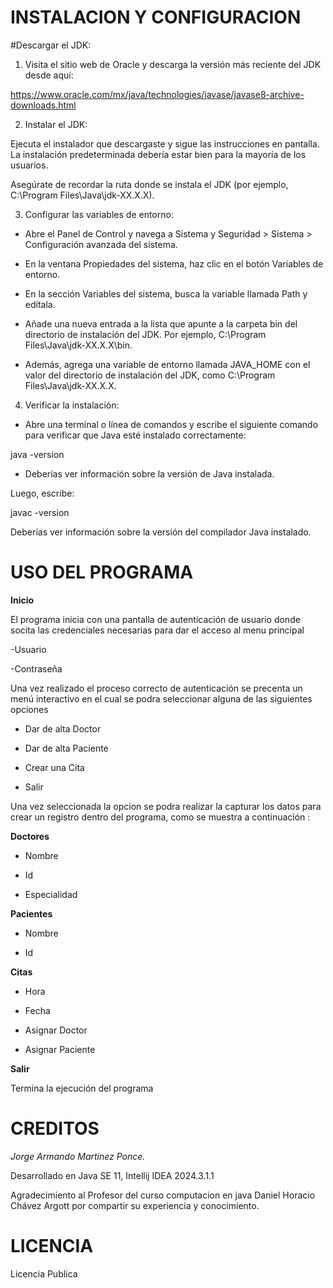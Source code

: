 # INSTALACION Y CONFIGURACION  

#Descargar el JDK:

1. Visita el sitio web de Oracle y descarga la versión más reciente del JDK desde aquí:

https://www.oracle.com/mx/java/technologies/javase/javase8-archive-downloads.html

2. Instalar el JDK:

Ejecuta el instalador que descargaste y sigue las instrucciones en pantalla. La instalación predeterminada debería estar bien para la mayoría de los usuarios.

Asegúrate de recordar la ruta donde se instala el JDK (por ejemplo, C:\Program Files\Java\jdk-XX.X.X).

3. Configurar las variables de entorno:

- Abre el Panel de Control y navega a Sistema y Seguridad > Sistema > Configuración avanzada del sistema.

- En la ventana Propiedades del sistema, haz clic en el botón Variables de entorno.

- En la sección Variables del sistema, busca la variable llamada Path y edítala.

- Añade una nueva entrada a la lista que apunte a la carpeta bin del directorio de instalación del JDK. Por ejemplo, C:\Program Files\Java\jdk-XX.X.X\bin.

- Además, agrega una variable de entorno llamada JAVA_HOME con el valor del directorio de instalación del JDK, como C:\Program Files\Java\jdk-XX.X.X.

4. Verificar la instalación:

- Abre una terminal o línea de comandos y escribe el siguiente comando para verificar que Java esté instalado correctamente:

 java -version

 - Deberías ver información sobre la versión de Java instalada.

Luego, escribe:

javac -version

Deberías ver información sobre la versión del compilador Java instalado.

# USO DEL PROGRAMA

**Inicio**

El programa inicia con una pantalla de autenticación de usuario donde socita las credenciales necesarias para dar el acceso al menu principal

-Usuario

-Contraseña

Una vez realizado el proceso correcto de autenticación se precenta un menú interactivo en el cual se podra seleccionar alguna de las siguientes opciones

- Dar de alta Doctor

- Dar de alta Paciente

- Crear una Cita

- Salir

Una vez seleccionada la opcion se podra realizar la capturar los datos para crear un registro dentro del programa, como se muestra a continuación :

**Doctores**

- Nombre

- Id

- Especialidad

**Pacientes**

- Nombre

- Id

**Citas**

- Hora
- Fecha

- Asignar Doctor

- Asignar Paciente

**Salir**

Termina la ejecución del programa

# CREDITOS

*Jorge Armando Martinez Ponce.*

Desarrollado en Java SE 11, Intellij IDEA 2024.3.1.1

Agradecimiento al Profesor del curso computacion en java Daniel Horacio Chávez Argott por compartir su experiencia y conocimiento.

# LICENCIA 

Licencia Publica 
